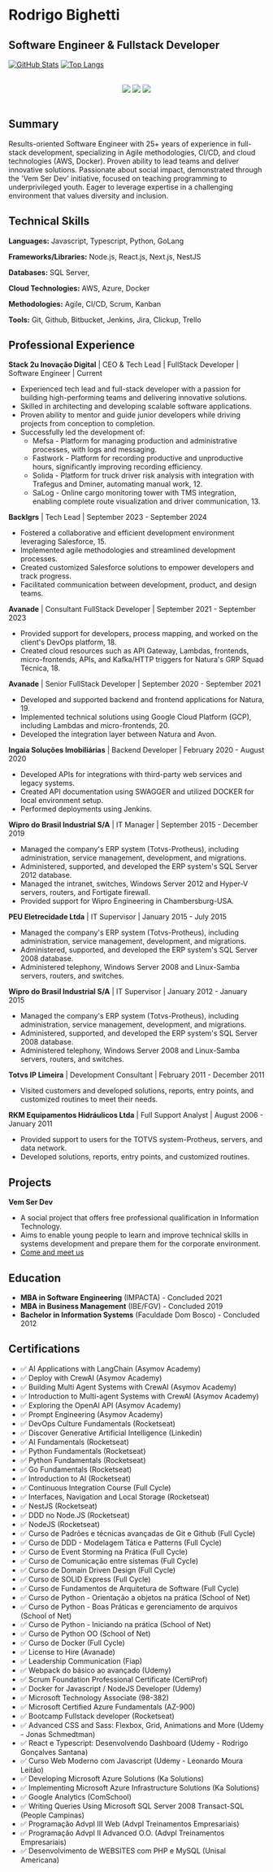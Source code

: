 # Rodrigo Bighetti

## Software Engineer & Fullstack Developer

[![GitHub Stats](https://github-readme-stats.vercel.app/api?username=robighetti&show_icons=true&theme=dracula&include_all_commits=true&count_private=true)](https://github.com/robighetti)
[![Top Langs](https://github-readme-stats.vercel.app/api/top-langs/?username=robighetti&layout=compact&langs_count=7&theme=dracula)](https://github.com/robighetti)

</br>

<div align="center">
<a href = "mailto:robighetti@gmail.com"><img src="https://img.shields.io/badge/-Gmail-%23333?style=for-the-badge&logo=gmail&logoColor=white" target="_blank"></a>
<a href="https://www.linkedin.com/in/rodrigo-bighetti/" target="_blank"><img src="https://img.shields.io/badge/-LinkedIn-%230077B5?style=for-the-badge&logo=linkedin&logoColor=white" target="_blank"></a>
<a href="https://github.com/robighetti" target="_blank"><img src="https://img.shields.io/badge/-Github-%23181717?style=for-the-badge&logo=github&logoColor=white" target="_blank"></a>
</div>

</br>

## Summary

Results-oriented Software Engineer with 25+ years of experience in full-stack development, specializing in Agile methodologies, CI/CD, and cloud technologies (AWS, Docker). Proven ability to lead teams and deliver innovative solutions. Passionate about social impact, demonstrated through the 'Vem Ser Dev' initiative, focused on teaching programming to underprivileged youth. Eager to leverage expertise in a challenging environment that values diversity and inclusion.

## Technical Skills

**Languages:** Javascript, Typescript, Python, GoLang

**Frameworks/Libraries:** Node.js, React.js, Next.js, NestJS

**Databases:** SQL Server,  

**Cloud Technologies:** AWS, Azure, Docker

**Methodologies:** Agile, CI/CD, Scrum, Kanban

**Tools:** Git, Github, Bitbucket, Jenkins, Jira, Clickup, Trello

## Professional Experience

**Stack 2u Inovação Digital** | CEO & Tech Lead | FullStack Developer | Software Engineer | Current 

* Experienced tech lead and full-stack developer with a passion for building high-performing teams and delivering innovative solutions.
* Skilled in architecting and developing scalable software applications.
* Proven ability to mentor and guide junior developers while driving projects from conception to completion.
* Successfully led the development of:
    * Mefsa - Platform for managing production and administrative processes, with logs and messaging.
    * Fastwork - Platform for recording productive and unproductive hours, significantly improving recording efficiency.
    * Solida - Platform for truck driver risk analysis with integration with Trafegus and Dminer, automating manual work, 12.
    * SaLog - Online cargo monitoring tower with TMS integration, enabling complete route visualization and driver communication, 13.

**Backlgrs** | Tech Lead | September 2023 - September 2024 

* Fostered a collaborative and efficient development environment leveraging Salesforce, 15.
* Implemented agile methodologies and streamlined development processes.
* Created customized Salesforce solutions to empower developers and track progress.
* Facilitated communication between development, product, and design teams.

**Avanade** | Consultant FullStack Developer | September 2021 - September 2023 

* Provided support for developers, process mapping, and worked on the client's DevOps platform, 18.
* Created cloud resources such as API Gateway, Lambdas, frontends, micro-frontends, APIs, and Kafka/HTTP triggers for Natura's GRP Squad Técnica, 18.

**Avanade** | Senior FullStack Developer | September 2020 - September 2021 

* Developed and supported backend and frontend applications for Natura, 19.
* Implemented technical solutions using Google Cloud Platform (GCP), including Lambdas and micro-frontends, 20.
* Developed the integration layer between Natura and Avon.

**Ingaia Soluções Imobiliárias** | Backend Developer | February 2020 - August 2020 

* Developed APIs for integrations with third-party web services and legacy systems.
* Created API documentation using SWAGGER and utilized DOCKER for local environment setup.
* Performed deployments using Jenkins.

**Wipro do Brasil Industrial S/A** | IT Manager | September 2015 - December 2019 

* Managed the company's ERP system (Totvs-Protheus), including administration, service management, development, and migrations.
* Administered, supported, and developed the ERP system's SQL Server 2012 database.
* Managed the intranet, switches, Windows Server 2012 and Hyper-V servers, routers, and Fortigate firewall.
* Provided support for Wipro Engineering in Chambersburg-USA.

**PEU Eletrecidade Ltda** | IT Supervisor | January 2015 - July 2015 

* Managed the company's ERP system (Totvs-Protheus), including administration, service management, development, and migrations.
* Administered, supported, and developed the ERP system's SQL Server 2008 database.
* Administered telephony, Windows Server 2008 and Linux-Samba servers, routers, and switches.

**Wipro do Brasil Industrial S/A** | IT Supervisor | January 2012 - January 2015 

* Managed the company's ERP system (Totvs-Protheus), including administration, service management, development, and migrations.
* Administered, supported, and developed the ERP system's SQL Server 2008 database.
* Administered telephony, Windows Server 2008 and Linux-Samba servers, routers, and switches.

**Totvs IP Limeira** | Development Consultant | February 2011 - December 2011 

* Visited customers and developed solutions, reports, entry points, and customized routines to meet their needs.

**RKM Equipamentos Hidráulicos Ltda** | Full Support Analyst | August 2006 - January 2011 

* Provided support to users for the TOTVS system-Protheus, servers, and data network.
* Developed solutions, reports, entry points, and customized routines.

## Projects

**Vem Ser Dev**

* A social project that offers free professional qualification in Information Technology.
* Aims to enable young people to learn and improve technical skills in systems development and prepare them for the corporate environment.
* [Come and meet us](https://vemserdev.net/)

## Education

* **MBA in Software Engineering** (IMPACTA) - Concluded 2021
* **MBA in Business Management** (IBE/FGV) - Concluded 2019
* **Bachelor in Information Systems** (Faculdade Dom Bosco) - Concluded 2012

## Certifications

* ✅ AI Applications with LangChain (Asymov Academy)
* ✅ Deploy with CrewAI (Asymov Academy)
* ✅ Building Multi Agent Systems with CrewAI (Asymov Academy)
* ✅ Introduction to Multi-agent Systems with CrewAI (Asymov Academy)
* ✅ Exploring the OpenAI API (Asymov Academy)
* ✅ Prompt Engineering (Asymov Academy)
* ✅ DevOps Culture Fundamentals (Rocketseat)
* ✅ Discover Generative Artificial Intelligence (Linkedin)
* ✅ AI Fundamentals (Rocketseat)
* ✅ Python Fundamentals (Rocketseat)
* ✅ Python Fundamentals (Rocketseat)
* ✅ Go Fundamentals (Rocketseat)
* ✅ Introduction to AI (Rocketseat)
* ✅ Continuous Integration Course (Full Cycle)
* ✅ Interfaces, Navigation and Local Storage (Rocketseat)
* ✅ NestJS (Rocketseat)
* ✅ DDD no Node.JS (Rocketseat)
* ✅ NodeJS (Rocketseat) 
* ✅ Curso de Padrões e técnicas avançadas de Git e Github (Full Cycle) 
* ✅ Curso de DDD - Modelagem Tática e Patterns (Full Cycle) 
* ✅ Curso de Event Storming na Prática (Full Cycle) 
* ✅ Curso de Comunicação entre sistemas (Full Cycle) 
* ✅ Curso de Domain Driven Design (Full Cycle) 
* ✅ Curso de SOLID Express (Full Cycle) 
* ✅ Curso de Fundamentos de Arquitetura de Software (Full Cycle) 
* ✅ Curso de Python - Orientação a objetos na prática (School of Net) 
* ✅ Curso de Python - Boas Práticas e gerenciamento de arquivos (School of Net) 
* ✅ Curso de Python - Iniciando na prática (School of Net) 
* ✅ Curso de Python OO (School of Net) 
* ✅ Curso de Docker (Full Cycle) 
* ✅ License to Hire (Avanade) 
* ✅ Leadership Communication (Fiap) 
* ✅ Webpack do básico ao avançado (Udemy) 
* ✅ Scrum Foundation Professional Certificate (CertiProf) 
* ✅ Docker for Javascript / NodeJS Developer (Udemy) 
* ✅ Microsoft Technology Associate (98-382) 
* ✅ Microsoft Certified Azure Fundamentals (AZ-900) 
* ✅ Bootcamp Fullstack developer (Rocketseat) 
* ✅ Advanced CSS and Sass: Flexbox, Grid, Animations and More (Udemy - Jonas Schmedtman) 
* ✅ React e Typescript: Desenvolvendo Dashboard (Udemy - Rodrigo Gonçalves Santana) 
* ✅ Curso Web Moderno com Javascript (Udemy - Leonardo Moura Leitão) 
* ✅ Developing Microsoft Azure Solutions (Ka Solutions) 
* ✅ Implementing Microsoft Azure Infrastructure Solutions (Ka Solutions) 
* ✅ Google Analytics (ComSchool) 
* ✅ Writing Queries Using Microsoft SQL Server 2008 Transact-SQL (People Campinas) 
* ✅ Programação Advpl III Web (Advpl Treinamentos Empresariais) 
* ✅ Programação Advpl II Advanced O.O. (Advpl Treinamentos Empresariais) 
* ✅ Desenvolvimento de WEBSITES com PHP e MySQL (Unisal Americana) 
